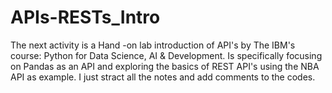 # APIs-RESTs_Intro
The next activity is a Hand -on lab introduction of API's by The IBM's course: Python for Data Science, AI &amp; Development. Is specifically focusing on Pandas as an API and exploring the basics of REST API's using the NBA API as example. I just stract all the notes and add comments to the codes.
